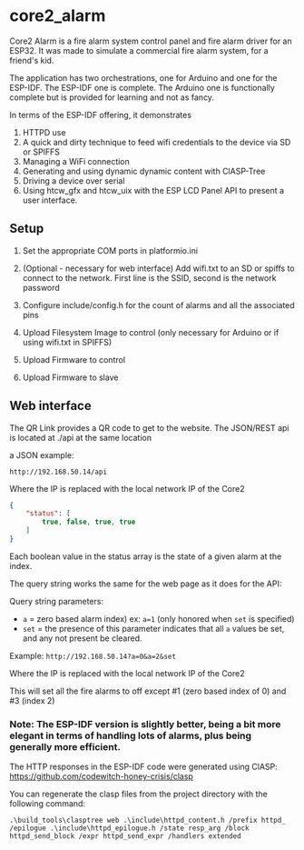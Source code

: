 # core2_alarm

Core2 Alarm is a fire alarm system control panel and fire alarm driver for an ESP32. It was made to simulate a commercial fire alarm system, for a friend's kid.

The application has two orchestrations, one for Arduino and one for the ESP-IDF. The ESP-IDF one is complete. The Arduino one is functionally complete but is provided for learning and not as fancy.

In terms of the ESP-IDF offering, it demonstrates

1. HTTPD use
2. A quick and dirty technique to feed wifi credentials to the device via SD or SPIFFS
3. Managing a WiFi connection
4. Generating and using dynamic dynamic content with ClASP-Tree 
5. Driving a device over serial
6. Using htcw_gfx and htcw_uix with the ESP LCD Panel API to present a user interface.

## Setup

1. Set the appropriate COM ports in platformio.ini 

2. (Optional - necessary for web interface) Add wifi.txt to an SD or spiffs to connect to the network. First line is the SSID, second is the network password

3. Configure include/config.h for the count of alarms and all the associated pins

4. Upload Filesystem Image to control (only necessary for Arduino or if using wifi.txt in SPIFFS)

5. Upload Firmware to control

6. Upload Firmware to slave


## Web interface
The QR Link provides a QR code to get to the website. The JSON/REST api is located at ./api at the same location

a JSON example:

`http://192.168.50.14/api`

Where the IP is replaced with the local network IP of the Core2

```json
{
    "status": [
        true, false, true, true
    ]
}
```
Each boolean value in the status array is the state of a given alarm at the index.

The query string works the same for the web page as it does for the API:

Query string parameters:

- `a` = zero based alarm index) ex: `a=1` (only honored when `set` is specified)
- `set` = the presence of this parameter indicates that all `a` values be set, and any not present be cleared.

Example: `http://192.168.50.14?a=0&a=2&set`

Where the IP is replaced with the local network IP of the Core2

This will set all the fire alarms to off except #1 (zero based index of 0) and #3 (index 2)

### Note: The ESP-IDF version is slightly better, being a bit more elegant in terms of handling lots of alarms, plus being generally more efficient.

The HTTP responses in the ESP-IDF code were generated using ClASP: https://github.com/codewitch-honey-crisis/clasp

You can regenerate the clasp files from the project directory with the following command:

```
.\build_tools\clasptree web .\include\httpd_content.h /prefix httpd_ /epilogue .\include\httpd_epilogue.h /state resp_arg /block httpd_send_block /expr httpd_send_expr /handlers extended
```